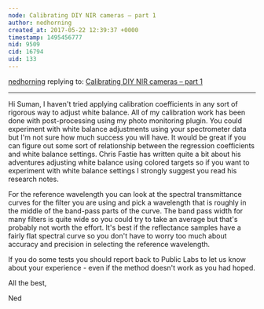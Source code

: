 ```yaml
---
node: Calibrating DIY NIR cameras – part 1
author: nedhorning
created_at: 2017-05-22 12:39:37 +0000
timestamp: 1495456777
nid: 9509
cid: 16794
uid: 133
---
```




[nedhorning](../profile/nedhorning) replying to: [Calibrating DIY NIR cameras – part 1](../notes/nedhorning/10-21-2013/calibrating-diy-nir-cameras-part-1)

----
Hi Suman, I haven't tried applying calibration coefficients in any sort of rigorous way to adjust white balance. All of my calibration work has been done with post-processing using my photo monitoring plugin. You could experiment with white balance adjustments using your spectrometer data but I'm not sure how much success you will have. It would be great if you can figure out some sort of relationship between the regression coefficients and white balance settings. Chris Fastie has written quite a bit about his adventures adjusting white balance using colored targets so if you want to experiment with white balance settings I strongly suggest you read his research notes. 

For the reference wavelength you can look at the spectral transmittance curves for the filter you are using and pick a wavelength that is roughly in the middle of the band-pass parts of the curve. The band pass width for many filters is quite wide so you could try to take an average but that's probably not worth the effort. It's best if the reflectance samples have a fairly flat spectral curve so you don't have to worry too much about accuracy and precision in selecting the reference wavelength.

If you do some tests you should report back to Public Labs to let us know about your experience - even if the method doesn't work as you had hoped. 

All the best, 

Ned
